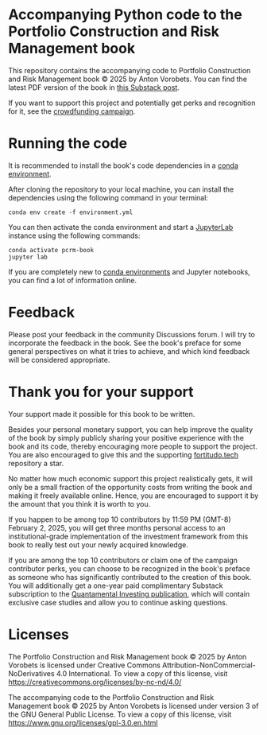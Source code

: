 # Accompanying Python code to the Portfolio Construction and Risk Management book
This repository contains the accompanying code to Portfolio Construction and Risk
Management book © 2025 by Anton Vorobets. You can find the latest PDF version of
the book in [this Substack post](https://antonvorobets.substack.com/p/pcrm-book).

If you want to support this project and potentially get perks and recognition
for it, see the [crowdfunding campaign](https://igg.me/at/pcrm-book).

# Running the code
It is recommended to install the book's code dependencies in a 
[conda environment](https://conda.io/projects/conda/en/latest/user-guide/concepts/environments.html).

After cloning the repository to your local machine, you can install the dependencies
using the following command in your terminal:

    conda env create -f environment.yml

You can then activate the conda environment and start a [JupyterLab](https://jupyter.org/)
instance using the following commands:

    conda activate pcrm-book
    jupyter lab

If you are completely new to [conda environments](https://conda.io/projects/conda/en/latest/user-guide/tasks/manage-environments.html)
and Jupyter notebooks, you can find a lot of information online.

# Feedback
Please post your feedback in the community Discussions forum. I will try to
incorporate the feedback in the book. See the book's preface for some general
perspectives on what it tries to achieve, and which kind feedback will
be considered appropriate.

# Thank you for your support
Your support made it possible for this book to be written.

Besides your personal monetary support, you can help improve the quality of the
book by simply publicly sharing your positive experience with the book and its code,
thereby encouraging more people to support the project. You
are also encouraged to give this and the supporting
[fortitudo.tech](https://github.com/fortitudo-tech/fortitudo.tech)
repository a star.

No matter how much economic support this project realistically gets, it will only
be a small fraction of the opportunity costs from writing the book and making it
freely available online. Hence, you are encouraged to support it by the amount that
you think it is worth to you.

If you happen to be among top 10 contributors by 11:59 PM (GMT-8) February 2, 2025,
you will get three months personal access to an institutional-grade implementation
of the investment framework from this book to really test out your newly acquired
knowledge.

If you are among the top 10 contributors or claim one of the campaign contributor
perks, you can choose to be recognized in the book's preface as someone who has
significantly contributed to the creation of this book. You will additionally get
a one-year paid complimentary Substack subscription to the
[Quantamental Investing publication](https://antonvorobets.substack.com), which will
contain exclusive case studies and allow you to continue asking questions.

# Licenses
The Portfolio Construction and Risk Management book © 2025 by Anton Vorobets is licensed
under Creative Commons Attribution-NonCommercial-NoDerivatives 4.0 International. To view
a copy of this license, visit https://creativecommons.org/licenses/by-nc-nd/4.0/

The accompanying code to the Portfolio Construction and Risk Management book © 2025 by
Anton Vorobets is licensed under version 3 of the GNU General Public License. To view
a copy of this license, visit https://www.gnu.org/licenses/gpl-3.0.en.html
